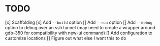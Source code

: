 # TODO

[x] Scaffolding
[x] Add `--build` option
[] Add `--run` option
[] Add `--debug` option to debug over an ssh tunnel (may need to create a wrapper around gdb-350 for compatibility with new-ui command)
[] Add configuration to customize locations
[] Figure out what else I want this to do
